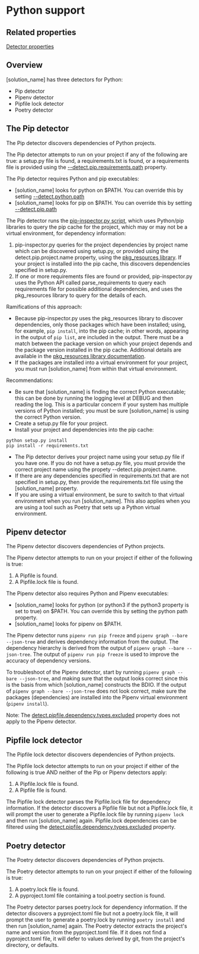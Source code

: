 # Python support

## Related properties

[Detector properties](../properties/detectors/python.md)

## Overview

[solution_name] has three detectors for Python:

* Pip detector
* Pipenv detector
* Pipfile lock detector
* Poetry detector

## The Pip detector

The Pip detector discovers dependencies of Python projects.

The Pip detector attempts to run on your project if any of the following are true: a setup.py file is found, a requirements.txt is found, or a requirements file is provided using the [--detect.pip.requirements.path](../properties/detectors/pip.md#pip-requirements-path) property.

The Pip detector requires Python and pip executables:

* [solution_name] looks for python on $PATH. You can override this by setting [--detect.python.path](../properties/detectors/python.md#python-executable)
* [solution_name] looks for pip on $PATH. You can override this by setting [--detect.pip.path](../properties/detectors/pip.md#pip-executable)

The Pip detector runs the [pip-inspector.py script](https://github.com/blackducksoftware/synopsys-detect/blob/master/src/main/resources/pip-inspector.py), which uses Python/pip libraries to query the pip cache for the project, which may or may not be a virtual environment, for dependency information:

1. pip-inspector.py queries for the project dependencies by project name which can be discovered using setup.py, or provided using the detect.pip.project.name property, using the [pkg_resources library](https://setuptools.readthedocs.io/en/latest/pkg_resources.html). If your project is installed into the pip cache, this discovers dependencies specified in setup.py.
1. If one or more requirements files are found or provided, pip-inspector.py uses the Python API called parse_requirements to query each requirements file for possible additional dependencies, and uses the pkg_resources library to query for the details of each.

Ramifications of this approach:

* Because pip-inspector.py uses the pkg_resources library to discover dependencies, only those packages which have been installed; using, for example, `pip install`, into the pip cache; in other words, appearing in the output of `pip list`, are included in the output. There must be a match between the package version on which your project depends and the package version installed in the pip cache. Additional details are available in the [pkg_resources library documentation](https://setuptools.readthedocs.io/en/latest/pkg_resources.html).
* If the packages are installed into a virtual environment for your project, you must run [solution_name] from within that virtual environment.

Recommendations:

* Be sure that [solution_name] is finding the correct Python executable; this can be done by running the logging level at DEBUG and then reading the log. This is a particular concern if your system has multiple versions of Python installed; you must be sure [solution_name] is using the correct Python version.
* Create a setup.py file for your project.
* Install your project and dependencies into the pip cache:
````
python setup.py install
pip install -r requirements.txt
````
* The Pip detector derives your project name using your setup.py file if you have one. If you do not have a setup.py file, you must provide the correct project name using the propety --detect.pip.project.name.
* If there are any dependencies specified in requirements.txt that are not specified in setup.py, then provide the requirements.txt file using the [solution_name] property.
* If you are using a virtual environment, be sure to switch to that virtual environment when you run [solution_name]. This also applies when you are using a tool such as Poetry that sets up a Python virtual environment.

## Pipenv detector

The Pipenv detector discovers dependencies of Python projects.

The Pipenv detector attempts to run on your project if either of the following is true:

1. A Pipfile is found.
1. A Pipfile.lock file is found.

The Pipenv detector also requires Python and Pipenv executables:

* [solution_name] looks for python (or python3 if the python3 property is set to true) on $PATH. You can override this by setting the python path property.
* [solution_name] looks for pipenv on $PATH.

The Pipenv detector runs `pipenv run pip freeze` and `pipenv graph --bare --json-tree` and derives dependency information from the output. The dependency hierarchy is derived from the output of `pipenv graph --bare --json-tree`. The output of `pipenv run pip freeze` is used to improve the accuracy of dependency versions.

To troubleshoot of the Pipenv detector, start by running `pipenv graph --bare --json-tree`, and making sure that the output looks correct since this is the basis from which [solution_name] constructs the BDIO. If the output of `pipenv graph --bare --json-tree` does not look correct, make sure the packages (dependencies) are installed into the Pipenv virtual environment (`pipenv install`).

Note: The [detect.pipfile.dependency.types.excluded](../properties/detectors/pip.md#pipfile-dependency-types-excluded) property does not apply to the Pipenv detector.

## Pipfile lock detector

The Pipfile lock detector discovers dependencies of Python projects.

The Pipfile lock detector attempts to run on your project if either of the following is true AND neither of the Pip or Pipenv detectors apply:

1. A Pipfile.lock file is found.
2. A Pipfile file is found.

The Pipfile lock detector parses the Pipfile.lock file for dependency information. If the detector discovers a Pipfile file but not a Pipfile.lock file, it will prompt the user to generate a Pipfile.lock file by running `pipenv lock` and then run [solution_name] again.
Pipfile.lock dependencies can be filtered using the [detect.pipfile.dependency.types.excluded](../properties/detectors/pip.md#pipfile-dependency-types-excluded) property.

## Poetry detector

The Poetry detector discovers dependencies of Python projects.

The Poetry detector attempts to run on your project if either of the following is true:

1. A poetry.lock file is found.
2. A pyproject.toml file containing a tool.poetry section is found.

The Poetry detector parses poetry.lock for dependency information. If the detector discovers a pyproject.toml file but not a poetry.lock file, it will prompt the user to generate a poetry.lock by running `poetry install` and then run [solution_name] again.
The Poetry detector extracts the project's name and version from the pyproject.toml file.  If it does not find a pyproject.toml file, it will defer to values derived by git, from the project's directory, or defaults.
